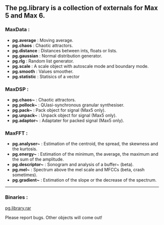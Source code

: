 ## The pg.library is a collection of externals for Max 5 and Max 6.

### MaxData :

* **pg.average** : Moving average.
* **pg.chaos** : Chaotic attractors.
* **pg.distance** : Distances between ints, floats or lists.
* **pg.gaussian** : Normal distribution generator.
* **pg.rlg** : Random list generator.
* **pg.scale** : A scale object with autoscale mode and boundary mode.
* **pg.smooth** : Values smoother.
* **pg.statistic** : Statisics of a vector

### MaxDSP :

* **pg.chaos~** : Chaotic attractors.
* **pg.pollock~** : QUasi-synchronous granular synthesiser.
* **pg.pack~** : Pack object for signal (Max5 only).
* **pg.unpack~** : Unpack object for signal (Max5 only).
* **pg.adaptor~** : Adaptater for packed signal (Max5 only).

### MaxFFT :

* **pg.analyser~** : Estimation of the centroid, the spread, the skewness and the kurtosis.
* **pg.energy~** : Estimation of the minimum, the average, the maximum and the sum of the amplitude.
* **pg.descriptor~** : Sonogram and analysis of a buffer~ (beta).
* **pg.mel~** : Spectrum above the mel scale and MFCCs (beta, crash sometimes).
* **pg.gradient~** : Estimation of the slope or the decrease of the spectrum.
* **

### Binaries :

[pg.library.rar](http://dl.dropbox.com/u/21891549/pg.library.rar)

Please report bugs. Other objects will come out!
